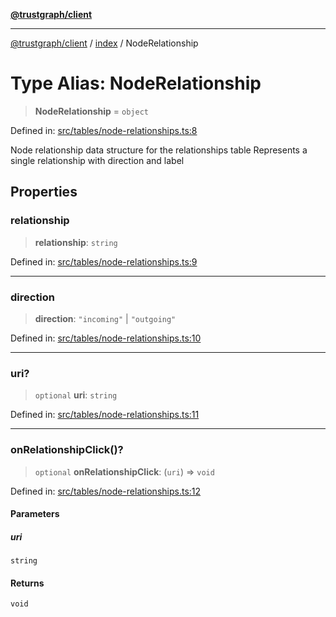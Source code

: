 [**@trustgraph/client**](../../README.md)

***

[@trustgraph/client](../../README.md) / [index](../README.md) / NodeRelationship

# Type Alias: NodeRelationship

> **NodeRelationship** = `object`

Defined in: [src/tables/node-relationships.ts:8](https://github.com/trustgraph-ai/trustgraph-ts-client/blob/9a2bad46722f27bb783391eed1d9289614cc905a/src/tables/node-relationships.ts#L8)

Node relationship data structure for the relationships table
Represents a single relationship with direction and label

## Properties

### relationship

> **relationship**: `string`

Defined in: [src/tables/node-relationships.ts:9](https://github.com/trustgraph-ai/trustgraph-ts-client/blob/9a2bad46722f27bb783391eed1d9289614cc905a/src/tables/node-relationships.ts#L9)

***

### direction

> **direction**: `"incoming"` \| `"outgoing"`

Defined in: [src/tables/node-relationships.ts:10](https://github.com/trustgraph-ai/trustgraph-ts-client/blob/9a2bad46722f27bb783391eed1d9289614cc905a/src/tables/node-relationships.ts#L10)

***

### uri?

> `optional` **uri**: `string`

Defined in: [src/tables/node-relationships.ts:11](https://github.com/trustgraph-ai/trustgraph-ts-client/blob/9a2bad46722f27bb783391eed1d9289614cc905a/src/tables/node-relationships.ts#L11)

***

### onRelationshipClick()?

> `optional` **onRelationshipClick**: (`uri`) => `void`

Defined in: [src/tables/node-relationships.ts:12](https://github.com/trustgraph-ai/trustgraph-ts-client/blob/9a2bad46722f27bb783391eed1d9289614cc905a/src/tables/node-relationships.ts#L12)

#### Parameters

##### uri

`string`

#### Returns

`void`
